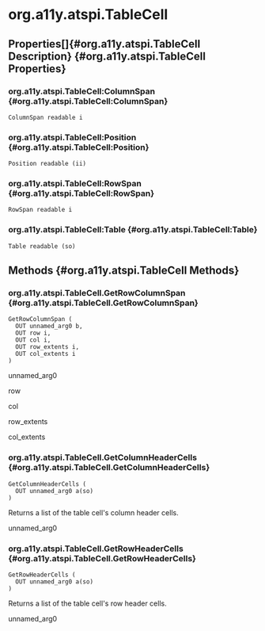 # org.a11y.atspi.TableCell

 

## Properties[]{#org.a11y.atspi.TableCell Description} {#org.a11y.atspi.TableCell Properties}

### org.a11y.atspi.TableCell:ColumnSpan {#org.a11y.atspi.TableCell:ColumnSpan}

    ColumnSpan readable i

### org.a11y.atspi.TableCell:Position {#org.a11y.atspi.TableCell:Position}

    Position readable (ii)

### org.a11y.atspi.TableCell:RowSpan {#org.a11y.atspi.TableCell:RowSpan}

    RowSpan readable i

### org.a11y.atspi.TableCell:Table {#org.a11y.atspi.TableCell:Table}

    Table readable (so)

## Methods {#org.a11y.atspi.TableCell Methods}

### org.a11y.atspi.TableCell.GetRowColumnSpan {#org.a11y.atspi.TableCell.GetRowColumnSpan}

    GetRowColumnSpan (
      OUT unnamed_arg0 b,
      OUT row i,
      OUT col i,
      OUT row_extents i,
      OUT col_extents i
    )

unnamed_arg0

row

col

row_extents

col_extents

### org.a11y.atspi.TableCell.GetColumnHeaderCells {#org.a11y.atspi.TableCell.GetColumnHeaderCells}

    GetColumnHeaderCells (
      OUT unnamed_arg0 a(so)
    )

Returns a list of the table cell\'s column header cells.

unnamed_arg0

### org.a11y.atspi.TableCell.GetRowHeaderCells {#org.a11y.atspi.TableCell.GetRowHeaderCells}

    GetRowHeaderCells (
      OUT unnamed_arg0 a(so)
    )

Returns a list of the table cell\'s row header cells.

unnamed_arg0
